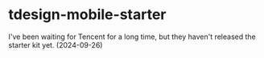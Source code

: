 # tdesign-mobile-starter

I've been waiting for Tencent for a long time, but they haven't released the starter kit yet. (2024-09-26)
